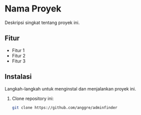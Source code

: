 # Nama Proyek

Deskripsi singkat tentang proyek ini.

## Fitur

- Fitur 1
- Fitur 2
- Fitur 3

## Instalasi

Langkah-langkah untuk menginstal dan menjalankan proyek ini.

1. Clone repository ini:
   ```bash
   git clone https://github.com/anggre/adminfinder
